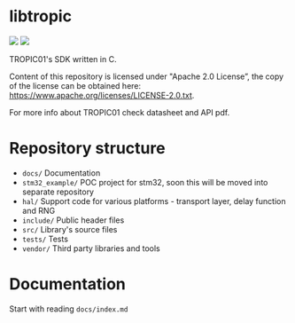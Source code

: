# libtropic

![](https://github.com/tropicsquare/libtropic/actions/workflows/main.yml/badge.svg) ![](https://tropic-gitlab.corp.sldev.cz/internal/sw-design/libtropic/badges/master/coverage.svg)

TROPIC01's SDK written in C.

Content of this repository is licensed under "Apache 2.0 License”, the copy of the license can be obtained here: https://www.apache.org/licenses/LICENSE-2.0.txt.

For more info about TROPIC01 check datasheet and API pdf.


# Repository structure
* `docs/` Documentation
* `stm32_example/` POC project for stm32, soon this will be moved into separate repository
* `hal/` Support code for various platforms - transport layer, delay function and RNG
* `include/` Public header files
* `src/` Library's source files
* `tests/` Tests
* `vendor/` Third party libraries and tools

# Documentation

Start with reading `docs/index.md`
